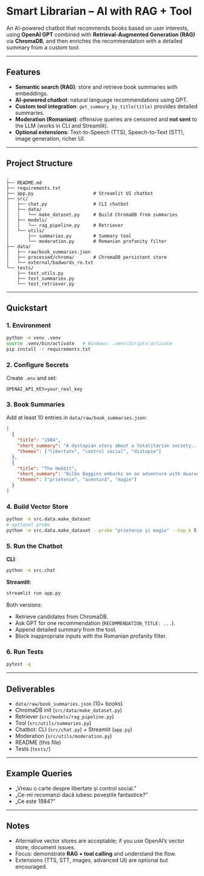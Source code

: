 # Smart Librarian – AI with RAG + Tool

An AI-powered chatbot that recommends books based on user interests, using **OpenAI GPT** combined with **Retrieval-Augmented Generation (RAG)** via **ChromaDB**, and then enriches the recommendation with a detailed summary from a custom tool.

---

## Features

- **Semantic search (RAG)**: store and retrieve book summaries with embeddings.
- **AI-powered chatbot**: natural language recommendations using GPT.
- **Custom tool integration**: `get_summary_by_title(title)` provides detailed summaries.
- **Moderation (Romanian)**: offensive queries are censored and **not sent** to the LLM (works in CLI and Streamlit).
- **Optional extensions**: Text-to-Speech (TTS), Speech-to-Text (STT), image generation, richer UI.

---

## Project Structure

```
.
├── README.md
├── requirements.txt
├── app.py                      # Streamlit UI chatbot
├── src/
│   ├── chat.py                 # CLI chatbot
│   ├── data/
│   │   └── make_dataset.py     # Build ChromaDB from summaries
│   ├── models/
│   │   └── rag_pipeline.py     # Retriever
│   └── utils/
│       ├── summaries.py        # Summary tool
│       └── moderation.py       # Romanian profanity filter
├── data/
│   ├── raw/book_summaries.json
│   ├── processed/chroma/       # ChromaDB persistent store
│   └── external/badwords_ro.txt
└── tests/
    ├── test_utils.py
    ├── test_summaries.py
    └── test_retriever.py
```

---

## Quickstart

### 1. Environment

```bash
python -m venv .venv
source .venv/bin/activate   # Windows: .venv\Scripts\activate
pip install -r requirements.txt
```

### 2. Configure Secrets

Create `.env` and set:

```
OPENAI_API_KEY=your_real_key
```

### 3. Book Summaries

Add at least 10 entries in `data/raw/book_summaries.json`:

```json
[
  {
    "title": "1984",
    "short_summary": "A dystopian story about a totalitarian society...",
    "themes": ["libertate", "control social", "distopie"]
  },
  {
    "title": "The Hobbit",
    "short_summary": "Bilbo Baggins embarks on an adventure with dwarves...",
    "themes": ["prietenie", "aventură", "magie"]
  }
]
```

### 4. Build Vector Store

```bash
python -m src.data.make_dataset
# optional probe
python -m src.data.make_dataset --probe "prietenie și magie" --top_k 5
```

### 5. Run the Chatbot

**CLI**:

```bash
python -m src.chat
```

**Streamlit**:

```bash
streamlit run app.py
```

Both versions:
- Retrieve candidates from ChromaDB.
- Ask GPT for one recommendation (`RECOMMENDATION_TITLE: ...`).
- Append detailed summary from the tool.
- Block inappropriate inputs with the Romanian profanity filter.

### 6. Run Tests

```bash
pytest -q
```

---

## Deliverables

- `data/raw/book_summaries.json` (10+ books)
- ChromaDB init (`src/data/make_dataset.py`)
- Retriever (`src/models/rag_pipeline.py`)
- Tool (`src/utils/summaries.py`)
- Chatbot: CLI (`src/chat.py`) + Streamlit (`app.py`)
- Moderation (`src/utils/moderation.py`)
- README (this file)
- Tests (`tests/`)

---

## Example Queries

- „Vreau o carte despre libertate și control social.”
- „Ce-mi recomanzi dacă iubesc poveștile fantastice?”
- „Ce este 1984?”

---

## Notes

- Alternative vector stores are acceptable; if you use OpenAI’s vector store, document issues.
- Focus: demonstrate **RAG + tool calling** and understand the flow.
- Extensions (TTS, STT, images, advanced UI) are optional but encouraged.
